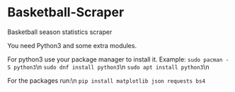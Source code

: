 # Basketball-Scraper
Basketball season statistics scraper

You need Python3 and some extra modules.

For python3 use your package manager to install it.
Example:
`sudo pacman -S python3`\n
`sudo dnf install python3`\n
`sudo apt install python3`\n

For the packages run:\n
`pip install matplotlib json requests bs4`

